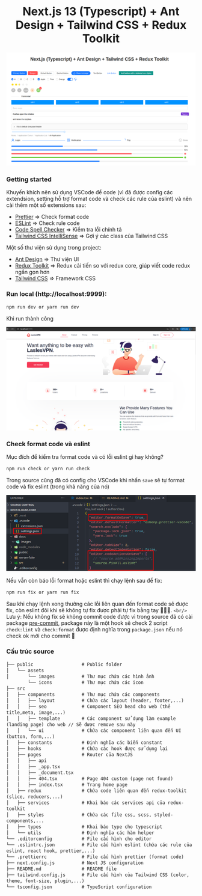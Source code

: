 <h1 align="center" style="font-size: 30px">Next.js 13 (Typescript) + Ant Design + Tailwind CSS + Redux Toolkit</h1>

<p align="center">
  <img src="docs/images/ant_design_example.png" alt="Ant Design Example">
</p>

### Getting started

Khuyến khích nên sử dụng VSCode để code (vì đã được config các extendsion, setting hỗ trợ format code và check các rule của eslint) và nên cài thêm một số extensions sau:

- [Prettier](https://marketplace.visualstudio.com/items?itemName=esbenp.prettier-vscode) => Check format code
- [ESLint](https://marketplace.visualstudio.com/items?itemName=dbaeumer.vscode-eslint) => Check rule code
- [Code Spell Checker](https://marketplace.visualstudio.com/items?itemName=streetsidesoftware.code-spell-checker) => Kiểm tra lỗi chính tả
- [Tailwind CSS IntelliSense](https://marketplace.visualstudio.com/items?itemName=bradlc.vscode-tailwindcss) => Gợi ý các class của Tailwind CSS

Một số thư viện sử dụng trong project:

- [Ant Design](https://ant.design) => Thư viện UI
- [Redux Toolkit](https://redux-toolkit.js.org) => Redux cải tiến so với redux core, giúp viết code redux ngắn gọn hơn
- [Tailwind CSS](https://tailwindcss.com/) => Framework CSS

### Run local (http://localhost:9999):

```bash
npm run dev or yarn run dev
```

Khi run thành công

![VSCode Setting](/docs/images/landing_page_example.png)

### Check format code và eslint

Mục đích để kiểm tra format code và có lỗi eslint gì hay không?

```bash
npm run check or yarn run check
```

Trong source cũng đã có config cho VSCode khi nhấn `save` sẽ tự format code và fix eslint (trong khả năng của nó)

![VSCode Setting](/docs/images/setting_vscode.png)

Nếu vẫn còn báo lỗi format hoặc eslint thì chạy lệnh sau để fix:

```bash
npm run fix or yarn run fix
```

Sau khi chạy lệnh xong thường các lỗi liên quan đến format code sẽ được fix, còn eslint đôi khi sẽ không tự fix được phải tự fix bằng tay 🧑🏾‍💻. `<br/>`
Lưu ý: Nếu không fix sẽ không commit code được vì trong source đã có cài package [pre-commit](https://www.npmjs.com/package/pre-commit), package này là một hook sẽ check 2 script `check:lint` và `check:format` được định nghĩa trong `package.json` nếu nó check ok mới cho commit 🎉

### Cấu trúc source

```
├── public                  # Public folder
│   └── assets
│       └── images          # Thư mục chứa các hình ảnh
        └── icons           # Thư mục chứa các icon
├── src
│   ├── components          # Thư mục chứa các components
│   │   ├── layout          # Chứa các layout (header, footer,...)
│   │   ├── seo             # Component SEO head cho web (thẻ title,meta, image,...)
│   │   ├── template        # Các component sử dụng làm example (landing page) cho web // Sẽ được remove sau này
│   │   └── ui              # Chứa các component liên quan đến UI (button, form,...)
│   ├── constants           # Định nghĩa các biến constant
│   ├── hooks               # Chứa các hook được sử dụng lại
│   ├── pages               # Router của NextJS
│   │   ├── api
│   │   ├── _app.tsx
│   │   ├── _document.tsx
│   │   ├── 404.tsx         # Page 404 custom (page not found)
│   │   ├── index.tsx       # Trang home page
│   ├── redux               # Chứa code liên quan đến redux-toolkit (slice, reducers,...)
│   ├── services            # Khai báo các services api của redux-toolkit
│   ├── styles              # Chứa các file css, scss, styled-components,...
│   ├── types               # Khai báo type cho typescript
│   └── utils               # Định nghĩa các hàm helper
└── .editorconfig           # File cấu hình cho editor
└── .eslintrc.json          # File cấu hình eslint (chứa các rule của eslint, react hook, prettier,...)
└── .prettierrc             # File cấu hình prettier (format code)
├── next.config.js          # Next JS configuration
├── README.md               # README file
├── tailwind.config.js      # File cấu hình của Tailwind CSS (color, theme, font-size, plugin,...)
└── tsconfig.json           # TypeScript configuration
```
